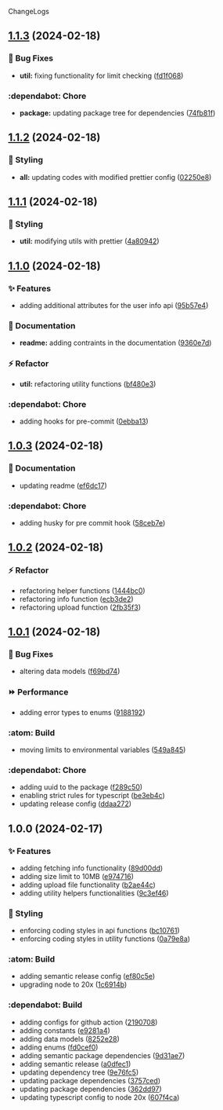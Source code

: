 ChangeLogs

## [1.1.3](https://github.com/mdrijwan/file-monitoring-api/compare/v1.1.2...v1.1.3) (2024-02-18)


### :bug: Bug Fixes

* **util:** fixing functionality for limit checking ([fd1f068](https://github.com/mdrijwan/file-monitoring-api/commit/fd1f06813be13140918312ad5ca0ba6acaa69a84))


### :dependabot: Chore

* **package:** updating package tree for dependencies ([74fb81f](https://github.com/mdrijwan/file-monitoring-api/commit/74fb81f28ba9767794af9d1162f8d147b2aea328))

## [1.1.2](https://github.com/mdrijwan/file-monitoring-api/compare/v1.1.1...v1.1.2) (2024-02-18)


### :barber: Styling

* **all:** updating codes with modified prettier config ([02250e8](https://github.com/mdrijwan/file-monitoring-api/commit/02250e829f73e3d1f027af70ac6167cb68c9eb53))

## [1.1.1](https://github.com/mdrijwan/file-monitoring-api/compare/v1.1.0...v1.1.1) (2024-02-18)


### :barber: Styling

* **util:** modifying utils with prettier ([4a80942](https://github.com/mdrijwan/file-monitoring-api/commit/4a80942f584fdf3471fc889d7ea753e02d46baac))

## [1.1.0](https://github.com/mdrijwan/file-monitoring-api/compare/v1.0.3...v1.1.0) (2024-02-18)


### :sparkles: Features

* adding additional attributes for the user info api ([95b57e4](https://github.com/mdrijwan/file-monitoring-api/commit/95b57e48f7ab0f1f4759918c166526d92d9df383))


### :memo: Documentation

* **readme:** adding contraints in the documentation ([9360e7d](https://github.com/mdrijwan/file-monitoring-api/commit/9360e7dbe5050140617ca4d17ba3496f27e18617))


### :zap: Refactor

* **util:** refactoring utility functions ([bf480e3](https://github.com/mdrijwan/file-monitoring-api/commit/bf480e3190607d1d41245510e1d83f92eae4cc94))


### :dependabot: Chore

* adding hooks for pre-commit ([0ebba13](https://github.com/mdrijwan/file-monitoring-api/commit/0ebba13e5c790b50900ca1a1dbe9dcbcbd9f51ea))

## [1.0.3](https://github.com/mdrijwan/file-monitoring-api/compare/v1.0.2...v1.0.3) (2024-02-18)


### :memo: Documentation

* updating readme ([ef6dc17](https://github.com/mdrijwan/file-monitoring-api/commit/ef6dc17b824697f1c2b7e3f35223302ca281695e))


### :dependabot: Chore

* adding husky for pre commit hook ([58ceb7e](https://github.com/mdrijwan/file-monitoring-api/commit/58ceb7ee7050f77125e9c686d1018fa56aafdd36))

## [1.0.2](https://github.com/mdrijwan/file-monitoring-api/compare/v1.0.1...v1.0.2) (2024-02-18)


### :zap: Refactor

* refactoring helper functions ([1444bc0](https://github.com/mdrijwan/file-monitoring-api/commit/1444bc00941fc3c9f817bc46aa3a978ca60c4509))
* refactoring info function ([ecb3de2](https://github.com/mdrijwan/file-monitoring-api/commit/ecb3de28de3a48defe9bde9040fced16748f9d6d))
* refactoring upload function ([2fb35f3](https://github.com/mdrijwan/file-monitoring-api/commit/2fb35f3306535b3a3490b35516c1a245c97e697b))

## [1.0.1](https://github.com/mdrijwan/file-monitoring-api/compare/v1.0.0...v1.0.1) (2024-02-18)


### :bug: Bug Fixes

* altering data models ([f69bd74](https://github.com/mdrijwan/file-monitoring-api/commit/f69bd7420fd8df3bfa8ead91aabab345884e7e31))


### :fast_forward: Performance

* adding error types to enums ([9188192](https://github.com/mdrijwan/file-monitoring-api/commit/9188192d6d35909d157527843af77707aa414964))


### :atom: Build

* moving limits to environmental variables ([549a845](https://github.com/mdrijwan/file-monitoring-api/commit/549a845d0adcee4ace5041cac2d19b029f04d176))


### :dependabot: Chore

* adding uuid to the package ([f289c50](https://github.com/mdrijwan/file-monitoring-api/commit/f289c505104fee99798d2a9a66117e1cf6a72ec4))
* enabling strict rules for typescript ([be3eb4c](https://github.com/mdrijwan/file-monitoring-api/commit/be3eb4cec79b4f79ed942c9e35e14ca470922184))
* updating release config ([ddaa272](https://github.com/mdrijwan/file-monitoring-api/commit/ddaa2727072d1fc5da47846d28d221e9e1309f8c))

## 1.0.0 (2024-02-17)


### :sparkles: Features

* adding fetching info functionality ([89d00dd](https://github.com/mdrijwan/file-monitoring-api/commit/89d00dd7757b045c0cd02429d0f695321523c48d))
* adding size limit to 10MB ([e974716](https://github.com/mdrijwan/file-monitoring-api/commit/e974716cf322de11f9e145a5106537ba067b7fc1))
* adding upload file functionality ([b2ae44c](https://github.com/mdrijwan/file-monitoring-api/commit/b2ae44c6aa4e3e8ff07409eca969e02e7a3a17d5))
* adding utility helpers functionalities ([9c3ef46](https://github.com/mdrijwan/file-monitoring-api/commit/9c3ef4630aa0cb4c87a18a78203a952fc4cdd60f))


### :barber: Styling

* enforcing coding styles in api functions ([bc10761](https://github.com/mdrijwan/file-monitoring-api/commit/bc10761ad152c23b8d7301b2b1dbdecf57208ed8))
* enforcing coding styles in utility functions ([0a79e8a](https://github.com/mdrijwan/file-monitoring-api/commit/0a79e8a4e3720bf37193b7ba4cad1cf4e1e56fcc))


### :atom: Build

* adding semantic release config ([ef80c5e](https://github.com/mdrijwan/file-monitoring-api/commit/ef80c5ef35fd2b6425a64377e178ff08e54b21da))
* upgrading node to 20x ([1c6914b](https://github.com/mdrijwan/file-monitoring-api/commit/1c6914bdda9b2a8187ea88d60e077fe940a15472))


### :dependabot: Build

* adding configs for github action ([2190708](https://github.com/mdrijwan/file-monitoring-api/commit/2190708d119969af4ebeb0c19dc038fb58578391))
* adding constants ([e9281a4](https://github.com/mdrijwan/file-monitoring-api/commit/e9281a4839f2153483c36af6164a0a6ecd98ea9e))
* adding data models ([8252e28](https://github.com/mdrijwan/file-monitoring-api/commit/8252e28579aa20e2dde012d6ceb59efccb2bfc99))
* adding enums ([fd0cef0](https://github.com/mdrijwan/file-monitoring-api/commit/fd0cef0f75b7b8dcf9b099b23d8b3822e0c91a0e))
* adding semantic package dependencies ([9d31ae7](https://github.com/mdrijwan/file-monitoring-api/commit/9d31ae74bab367674420bd66deebe89b10c490a0))
* adding semantic release ([a0dfec1](https://github.com/mdrijwan/file-monitoring-api/commit/a0dfec105585b0c09908c637bbcea3cfdd27cd8b))
* updating dependency tree ([9e76fc5](https://github.com/mdrijwan/file-monitoring-api/commit/9e76fc51cb916bf628ec2c2d16cc08c640458e98))
* updating package dependencies ([3757ced](https://github.com/mdrijwan/file-monitoring-api/commit/3757ced86e58d1dba5d0894817e6ab6be6663358))
* updating package dependencies ([362dd97](https://github.com/mdrijwan/file-monitoring-api/commit/362dd973d53d29857f3abca52a319e5c0a59f8a3))
* updating typescript config to node 20x ([607f4ca](https://github.com/mdrijwan/file-monitoring-api/commit/607f4cac3171f15702af6487b8771ec6dbc1accf))
